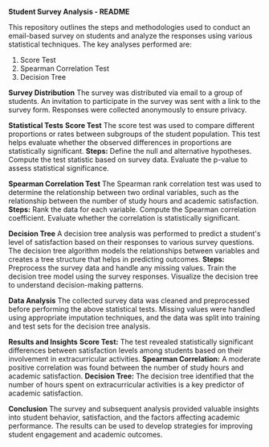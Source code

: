 **Student Survey Analysis - README**

This repository outlines the steps and methodologies used to conduct an email-based survey on students and analyze the responses using various statistical techniques. The key analyses performed are:

1) Score Test
2) Spearman Correlation Test
3) Decision Tree

**Survey Distribution**
The survey was distributed via email to a group of students. An invitation to participate in the survey was sent with a link to the survey form. Responses were collected anonymously to ensure privacy.

**Statistical Tests**
**Score Test**
The score test was used to compare different proportions or rates between subgroups of the student population. This test helps evaluate whether the observed differences in proportions are statistically significant.
**Steps:**
Define the null and alternative hypotheses.
Compute the test statistic based on survey data.
Evaluate the p-value to assess statistical significance.

**Spearman Correlation Test**
The Spearman rank correlation test was used to determine the relationship between two ordinal variables, such as the relationship between the number of study hours and academic satisfaction.
**Steps:**
Rank the data for each variable.
Compute the Spearman correlation coefficient.
Evaluate whether the correlation is statistically significant.

**Decision Tree**
A decision tree analysis was performed to predict a student's level of satisfaction based on their responses to various survey questions. The decision tree algorithm models the relationships between variables and creates a tree structure that helps in predicting outcomes.
**Steps:**
Preprocess the survey data and handle any missing values.
Train the decision tree model using the survey responses.
Visualize the decision tree to understand decision-making patterns.

**Data Analysis**
The collected survey data was cleaned and preprocessed before performing the above statistical tests. Missing values were handled using appropriate imputation techniques, and the data was split into training and test sets for the decision tree analysis.

**Results and Insights**
**Score Test:** The test revealed statistically significant differences between satisfaction levels among students based on their involvement in extracurricular activities.
**Spearman Correlation:** A moderate positive correlation was found between the number of study hours and academic satisfaction.
**Decision Tree:** The decision tree identified that the number of hours spent on extracurricular activities is a key predictor of academic satisfaction.

**Conclusion**
The survey and subsequent analysis provided valuable insights into student behavior, satisfaction, and the factors affecting academic performance. The results can be used to develop strategies for improving student engagement and academic outcomes.

